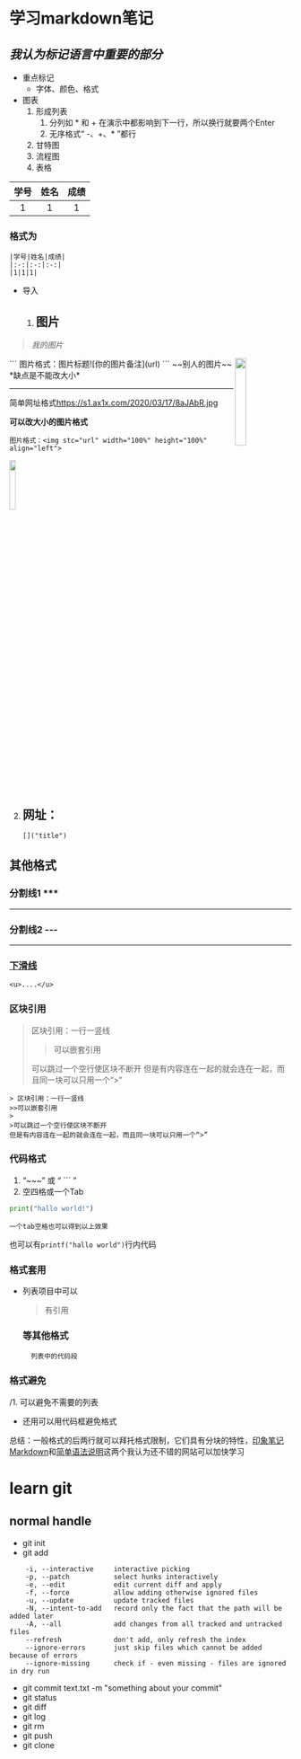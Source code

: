 # **学习markdown笔记**
## _我认为标记语言中重要的部分_
+ 重点标记
    + 字体、颜色、格式
+ 图表
    1. 形成列表 
       1. 分列如 * 和 + 在演示中都影响到下一行，所以换行就要两个Enter  
       2. 无序格式“ -、+、* ”都行 
    2. 甘特图
    3. 流程图
    4. 表格
   
|学号|姓名|成绩|
|:-:|:-:|:-:|
|1|1|1|
### 格式为
```  
|学号|姓名|成绩|
|:-:|:-:|:-:|
|1|1|1|
```
+ 导入
    1. ## 图片

> _我的图片_

<img src="https://s1.ax1x.com/2020/03/17/8aJAbR.jpg" width="20%" height="20%" align="right">
```
图片格式：图片标题![你的图片备注](url)
```
~~别人的图片~~
*缺点是不能改大小*

---
简单网址格式<https://s1.ax1x.com/2020/03/17/8aJAbR.jpg>

**可以改大小的图片格式**

```
图片格式：<img stc="url" width="100%" height="100%" align="left">
```
<img src="https://s1.ax1x.com/2020/03/17/8aJAbR.jpg" width="15%" hight="15%" align="middle">

2. ## 网址：
   ```
   []("title")
   ```
## 其他格式
### 分割线1 ***

***

### 分割线2 ---

--- 

### <u>下滑线</u>
```
<u>....</u>
```
### 区块引用
>区块引用：一行一竖线
>>可以嵌套引用
>
>可以跳过一个空行使区块不断开
但是有内容连在一起的就会连在一起，而且同一块可以只用一个“>”
```
> 区块引用：一行一竖线
>>可以嵌套引用
>
>可以跳过一个空行使区块不断开
但是有内容连在一起的就会连在一起，而且同一块可以只用一个“>”
```  

### 代码格式
1. “~~~” 或 “ ``` ”
2. 空四格或一个Tab
~~~python
print("hallo world!")
~~~
    一个tab空格也可以得到以上效果
也可以有`printf("hallo world")`行内代码

### 格式套用
- 列表项目中可以
    > 有引用
    ### 等其他格式
        列表中的代码段
### 格式避免
/1. 可以避免不需要的列表
- 还用可以用代码框避免格式


总结：一般格式的后两行就可以拜托格式限制，它们具有分块的特性，[印象笔记Markdown](https://list.yinxiang.com/markdown/eef42447-db3f-48ee-827b-1bb34c03eb83.php)和[简单语法说明](https://www.appinn.com/markdown/)这两个我认为还不错的网站可以加快学习
# learn git

## normal handle
- git init
- git add
```
    -i, --interactive     interactive picking
    -p, --patch           select hunks interactively
    -e, --edit            edit current diff and apply
    -f, --force           allow adding otherwise ignored files
    -u, --update          update tracked files
    -N, --intent-to-add   record only the fact that the path will be added later
    -A, --all             add changes from all tracked and untracked files
    --refresh             don't add, only refresh the index
    --ignore-errors       just skip files which cannot be added because of errors
    --ignore-missing      check if - even missing - files are ignored in dry run
```
- git commit text.txt -m "something about your commit"
- git status
- git diff
- git log
- git rm
- git push
- git clone